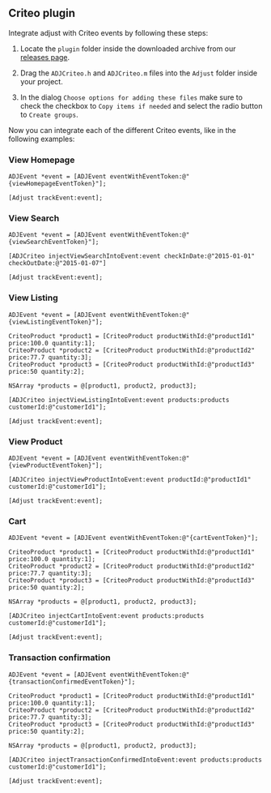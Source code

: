 ## Criteo plugin

Integrate adjust with Criteo events by following these steps:

1. Locate the `plugin` folder inside the downloaded archive from our [releases page](https://github.com/adjust/ios_sdk/releases).

2. Drag the `ADJCriteo.h` and `ADJCriteo.m` files into the `Adjust` folder inside your project.

3. In the dialog `Choose options for adding these files` make sure to check the checkbox
to `Copy items if needed` and select the radio button to `Create groups`.

Now you can integrate each of the different Criteo events, like in the following examples:

### View Homepage

```objc
ADJEvent *event = [ADJEvent eventWithEventToken:@"{viewHomepageEventToken}"];

[Adjust trackEvent:event];
```

### View Search

```objc
ADJEvent *event = [ADJEvent eventWithEventToken:@"{viewSearchEventToken}"];

[ADJCriteo injectViewSearchIntoEvent:event checkInDate:@"2015-01-01" checkOutDate:@"2015-01-07"]

[Adjust trackEvent:event];
```

### View Listing

```objc
ADJEvent *event = [ADJEvent eventWithEventToken:@"{viewListingEventToken}"];

CriteoProduct *product1 = [CriteoProduct productWithId:@"productId1" price:100.0 quantity:1];
CriteoProduct *product2 = [CriteoProduct productWithId:@"productId2" price:77.7 quantity:3];
CriteoProduct *product3 = [CriteoProduct productWithId:@"productId3" price:50 quantity:2];

NSArray *products = @[product1, product2, product3];

[ADJCriteo injectViewListingIntoEvent:event products:products customerId:@"customerId1"];

[Adjust trackEvent:event];
```

### View Product

```objc
ADJEvent *event = [ADJEvent eventWithEventToken:@"{viewProductEventToken}"];

[ADJCriteo injectViewProductIntoEvent:event productId:@"productId1" customerId:@"customerId1"];

[Adjust trackEvent:event];
```

### Cart

```objc
ADJEvent *event = [ADJEvent eventWithEventToken:@"{cartEventToken}"];

CriteoProduct *product1 = [CriteoProduct productWithId:@"productId1" price:100.0 quantity:1];
CriteoProduct *product2 = [CriteoProduct productWithId:@"productId2" price:77.7 quantity:3];
CriteoProduct *product3 = [CriteoProduct productWithId:@"productId3" price:50 quantity:2];

NSArray *products = @[product1, product2, product3];

[ADJCriteo injectCartIntoEvent:event products:products customerId:@"customerId1"];

[Adjust trackEvent:event];
```

### Transaction confirmation

```objc
ADJEvent *event = [ADJEvent eventWithEventToken:@"{transactionConfirmedEventToken}"];

CriteoProduct *product1 = [CriteoProduct productWithId:@"productId1" price:100.0 quantity:1];
CriteoProduct *product2 = [CriteoProduct productWithId:@"productId2" price:77.7 quantity:3];
CriteoProduct *product3 = [CriteoProduct productWithId:@"productId3" price:50 quantity:2];

NSArray *products = @[product1, product2, product3];

[ADJCriteo injectTransactionConfirmedIntoEvent:event products:products customerId:@"customerId1"];

[Adjust trackEvent:event];
```
